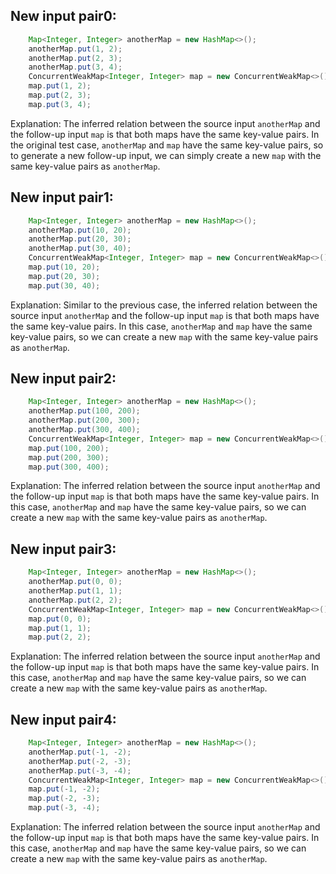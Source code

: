 ## New input pair0:
```java
    Map<Integer, Integer> anotherMap = new HashMap<>();
    anotherMap.put(1, 2);
    anotherMap.put(2, 3);
    anotherMap.put(3, 4);
    ConcurrentWeakMap<Integer, Integer> map = new ConcurrentWeakMap<>();
    map.put(1, 2);
    map.put(2, 3);
    map.put(3, 4);
```

Explanation: 
The inferred relation between the source input `anotherMap` and the follow-up input `map` is that both maps have the same key-value pairs. In the original test case, `anotherMap` and `map` have the same key-value pairs, so to generate a new follow-up input, we can simply create a new `map` with the same key-value pairs as `anotherMap`.

## New input pair1:
```java
    Map<Integer, Integer> anotherMap = new HashMap<>();
    anotherMap.put(10, 20);
    anotherMap.put(20, 30);
    anotherMap.put(30, 40);
    ConcurrentWeakMap<Integer, Integer> map = new ConcurrentWeakMap<>();
    map.put(10, 20);
    map.put(20, 30);
    map.put(30, 40);
```

Explanation: 
Similar to the previous case, the inferred relation between the source input `anotherMap` and the follow-up input `map` is that both maps have the same key-value pairs. In this case, `anotherMap` and `map` have the same key-value pairs, so we can create a new `map` with the same key-value pairs as `anotherMap`.

## New input pair2:
```java
    Map<Integer, Integer> anotherMap = new HashMap<>();
    anotherMap.put(100, 200);
    anotherMap.put(200, 300);
    anotherMap.put(300, 400);
    ConcurrentWeakMap<Integer, Integer> map = new ConcurrentWeakMap<>();
    map.put(100, 200);
    map.put(200, 300);
    map.put(300, 400);
```

Explanation: 
The inferred relation between the source input `anotherMap` and the follow-up input `map` is that both maps have the same key-value pairs. In this case, `anotherMap` and `map` have the same key-value pairs, so we can create a new `map` with the same key-value pairs as `anotherMap`.

## New input pair3:
```java
    Map<Integer, Integer> anotherMap = new HashMap<>();
    anotherMap.put(0, 0);
    anotherMap.put(1, 1);
    anotherMap.put(2, 2);
    ConcurrentWeakMap<Integer, Integer> map = new ConcurrentWeakMap<>();
    map.put(0, 0);
    map.put(1, 1);
    map.put(2, 2);
```

Explanation: 
The inferred relation between the source input `anotherMap` and the follow-up input `map` is that both maps have the same key-value pairs. In this case, `anotherMap` and `map` have the same key-value pairs, so we can create a new `map` with the same key-value pairs as `anotherMap`.

## New input pair4:
```java
    Map<Integer, Integer> anotherMap = new HashMap<>();
    anotherMap.put(-1, -2);
    anotherMap.put(-2, -3);
    anotherMap.put(-3, -4);
    ConcurrentWeakMap<Integer, Integer> map = new ConcurrentWeakMap<>();
    map.put(-1, -2);
    map.put(-2, -3);
    map.put(-3, -4);
```

Explanation: 
The inferred relation between the source input `anotherMap` and the follow-up input `map` is that both maps have the same key-value pairs. In this case, `anotherMap` and `map` have the same key-value pairs, so we can create a new `map` with the same key-value pairs as `anotherMap`.